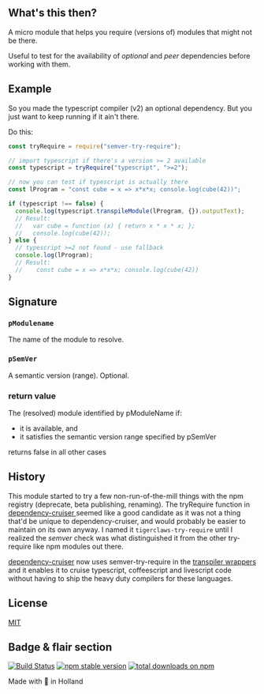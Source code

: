## What's this then?

A micro module that helps you require (versions of) modules
that might not be there.

Useful to test for the availability of _optional_ and _peer_ dependencies
before working with them.

## Example

So you made the typescript compiler (v2) an optional dependency.
But you just want to keep running if it ain't there.

Do this:

```javascript
const tryRequire = require("semver-try-require");

// import typescript if there's a version >= 2 available
const typescript = tryRequire("typescript", ">=2");

// now you can test if typescript is actually there
const lProgram = "const cube = x => x*x*x; console.log(cube(42))";

if (typescript !== false) {
  console.log(typescript.transpileModule(lProgram, {}).outputText);
  // Result:
  //   var cube = function (x) { return x * x * x; };
  //   console.log(cube(42));
} else {
  // typescript >=2 not found - use fallback
  console.log(lProgram);
  // Result:
  //    const cube = x => x*x*x; console.log(cube(42))
}
```

## Signature

### `pModulename`

The name of the module to resolve.

### `pSemVer`

A semantic version (range). Optional.

### return value

The (resolved) module identified by pModuleName if:

- it is available, and
- it satisfies the semantic version range specified by pSemVer

returns false in all other cases

## History

This module started to try a few non-run-of-the-mill things with the
npm registry (deprecate, beta publishing, renaming). The tryRequire
function in
[dependency-cruiser ](https://github.com/sverweij/dependency-cruiser)
seemed like a good candidate as it was not a thing that'd be unique
to dependency-cruiser, and would probably be easier to maintain on its
own anyway. I named it `tigerclaws-try-require` until I realized the
_semver_ check was what distinguished it from the other try-require
like npm modules out there.

[dependency-cruiser](https://github.com/sverweij/dependency-cruiser)
now uses semver-try-require in the [transpiler wrappers](https://github.com/sverweij/dependency-cruiser/tree/develop/src/extract/transpile)
and it enables it to cruise typescript, coffeescript and livescript
code without having to ship the heavy duty compilers for these
languages.

## License

[MIT](LICENSE)

## Badge & flair section

[![Build Status](https://travis-ci.org/sverweij/semver-try-require.svg?branch=main)](https://travis-ci.org/sverweij/semver-try-require)
[![npm stable version](https://img.shields.io/npm/v/semver-try-require.svg)](https://npmjs.com/package/semver-try-require)
[![total downloads on npm](https://img.shields.io/npm/dt/semver-try-require.svg?maxAge=2591999)](https://npmjs.com/package/semver-try-require)

Made with :metal: in Holland
